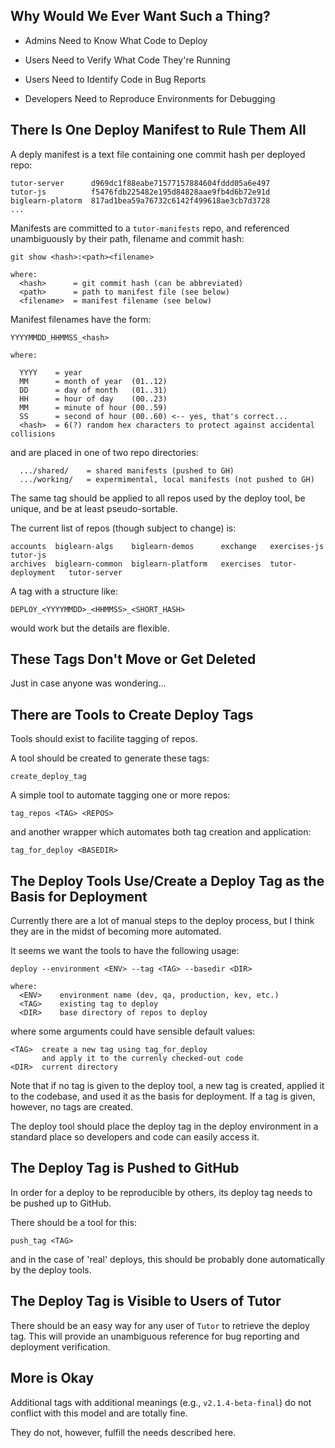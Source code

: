 ## Why Would We Ever Want Such a Thing?

* Admins Need to Know What Code to Deploy

* Users Need to Verify What Code They're Running

* Users Need to Identify Code in Bug Reports

* Developers Need to Reproduce Environments for Debugging

## There Is One Deploy Manifest to Rule Them All

A deply manifest
is a text file
containing one commit hash
per deployed repo:
```
tutor-server      d969dc1f88eabe71577157884604fddd05a6e497
tutor-js          f5476fdb225482e195d84828aae9fb4d6b72e91d
biglearn-platorm  817ad1bea59a76732c6142f499618ae3cb7d3728
...
```

Manifests are committed
to a `tutor-manifests` repo,
and referenced unambiguously
by their path, filename and commit hash:
```
git show <hash>:<path><filename>

where:
  <hash>      = git commit hash (can be abbreviated)
  <path>      = path to manifest file (see below)
  <filename>  = manifest filename (see below)
```

Manifest filenames have the form:
```
YYYYMMDD_HHMMSS_<hash>

where:

  YYYY    = year
  MM      = month of year  (01..12)
  DD      = day of month   (01..31)
  HH      = hour of day    (00..23)
  MM      = minute of hour (00..59)
  SS      = second of hour (00..60) <-- yes, that's correct...
  <hash>  = 6(?) random hex characters to protect against accidental collisions
```
and are placed in one of two repo directories:
```
  .../shared/    = shared manifests (pushed to GH)
  .../working/   = expermimental, local manifests (not pushed to GH)
```

The same tag should
be applied to all repos used by the deploy tool,
be unique,
and be at least pseudo-sortable.

The current list of repos (though subject to change) is:
```
accounts  biglearn-algs    biglearn-demos      exchange   exercises-js       tutor-js
archives  biglearn-common  biglearn-platform   exercises  tutor-deployment   tutor-server
```

A tag with a structure like:
```
DEPLOY_<YYYYMMDD>_<HHMMSS>_<SHORT_HASH>
```
would work
but the details are flexible.

## These Tags Don't Move or Get Deleted

Just in case anyone was wondering...

## There are Tools to Create Deploy Tags

Tools should exist to facilite tagging of repos.

A tool should be created to generate these tags:
```
create_deploy_tag
```

A simple tool to automate tagging one or more repos:
```
tag_repos <TAG> <REPOS>
```

and another wrapper which automates
both tag creation
and application:
```
tag_for_deploy <BASEDIR>
```

## The Deploy Tools Use/Create a Deploy Tag as the Basis for Deployment

Currently there are a lot of manual steps to the deploy process,
but I think they are in the midst of becoming more automated.

It seems we want the tools to have the following usage:
```
deploy --environment <ENV> --tag <TAG> --basedir <DIR>

where:
  <ENV>    environment name (dev, qa, production, kev, etc.)
  <TAG>    existing tag to deploy
  <DIR>    base directory of repos to deploy
```
where some arguments could have sensible default values:
```
<TAG>  create a new tag using tag_for_deploy
       and apply it to the currenly checked-out code
<DIR>  current directory
```

Note that if no tag is given to the deploy tool,
a new tag is created,
applied it to the codebase,
and used it as the basis for deployment.
If a tag is given, however, no tags are created.

The deploy tool should
place the deploy tag
in the deploy environment
in a standard place
so developers and code
can easily access it.

## The Deploy Tag is Pushed to GitHub

In order for a deploy to be reproducible by others,
its deploy tag needs to be pushed up to GitHub.

There should be a tool for this:
```
push_tag <TAG>
```
and in the case of 'real' deploys,
this should be probably done automatically
by the deploy tools.

## The Deploy Tag is Visible to Users of Tutor

There should be an easy way
for any user of `Tutor`
to retrieve the deploy tag.
This will provide an unambiguous reference
for bug reporting
and deployment verification.

## More is Okay

Additional tags with additional meanings
(e.g., `v2.1.4-beta-final`)
do not conflict with this model
and are totally fine.

They do not, however, fulfill the needs described here.
